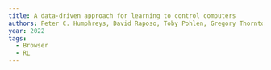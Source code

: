 ```yaml
---
title: A data-driven approach for learning to control computers
authors: Peter C. Humphreys, David Raposo, Toby Pohlen, Gregory Thornton, Rachita Chhaparia, Alistair Muldal, Josh Abramson, Petko Georgiev, Alex Goldin, Adam Santoro, Timothy Lillicrap
year: 2022
tags:
  - Browser
  - RL
---
```


